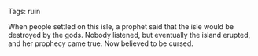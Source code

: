 Tags: ruin

When people settled on this isle, a prophet said that the isle would be destroyed by the gods. Nobody listened, but eventually the island erupted, and her prophecy came true. Now believed to be cursed.